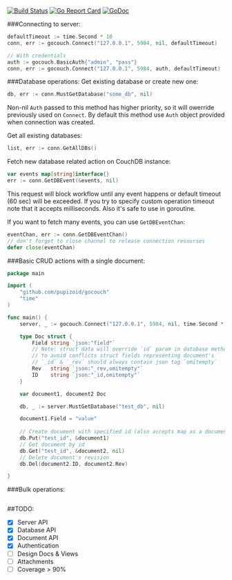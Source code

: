 [![Build Status](https://travis-ci.org/pupizoid/gocouch.svg?branch=master)](https://travis-ci.org/pupizoid/gocouch)
[![Go Report Card](https://goreportcard.com/badge/github.com/pupizoid/gocouch)](https://goreportcard.com/report/github.com/pupizoid/gocouch)
[![GoDoc](https://godoc.org/github.com/pupizoid/gocouch?status.svg)](https://godoc.org/github.com/pupizoid/gocouch)

###Connecting to server:

```go
defaultTimeout := time.Second * 10
conn, err := gocouch.Connect("127.0.0.1", 5984, nil, defaultTimeout)

// With credentials
auth := gocouch.BasicAuth{"admin", "pass"}
conn, err := gocouch.Connect("127.0.0.1", 5984, auth, defaultTimeout)
```

###Database operations:
Get existing database or create new one: 
```go
db, err := conn.MustGetDatabase("some_db", nil)
```
Non-nil `Auth` passed to this method has higher priority, so it will owerride previously used on `Connect`. By default this method use `Auth` object provided when connection was created.

Get all existing databases:
```go
list, err := conn.GetAllDBs()
```

Fetch new database related action on CouchDB instance: 
```go
var events map[string]interface{}
err := conn.GetDBEvent(&events, nil)
```
This request will block workflow until any event happens or default timeout (60 sec)  will be exceeded. If you try to specify custom operation timeout note that it accepts milliseconds. Also it's safe to use in goroutine.

If you want to fetch many events, you can use `GetDBEventChan`:
```go
eventChan, err := conn.GetDBEventChan()
// don't forget to close channel to release connection resourses
defer close(eventChan)
```

###Basic CRUD actions with a single document:
```go
package main

import (
	"github.com/pupizoid/gocouch"
	"time"
)

func main() {
	server, _ := gocouch.Connect("127.0.0.1", 5984, nil, time.Second * 10)

	type Doc struct {
		Field string `json:"field"`
		// Note: struct data will override `id` param in database methods,
		// to avoid conflicts struct fields representing document's
		// `_id` & `_rev` should always contain json tag `omitempty`
		Rev   string `json:"_rev,omitempty"`
		ID    string `json:"_id,omitempty"`
	}

	var document1, document2 Doc

	db, _ := server.MustGetDatabase("test_db", nil)

	document1.Field = "value"
  
    // Create document with specified id (also accepts map as a document)
	db.Put("test_id", &document1)
	// Get document by id
	db.Get("test_id", &document2, nil)
	// Delete document's revision
	db.Del(document2.ID, document2.Rev)

}
```

###Bulk operations:

```go

```

##TODO:
- [x] Server API
- [x] Database API
- [x] Document API
- [x] Authentication
- [ ] Design Docs & Views
- [ ] Attachments
- [ ] Coverage > 90%
